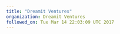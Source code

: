 ```yaml
---
title: "Dreamit Ventures"
organization: Dreamit Ventures
followed_on: Tue Mar 14 22:03:09 UTC 2017
---
```

